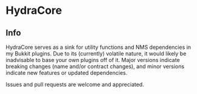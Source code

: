 # HydraCore

## Info

HydraCore serves as a sink for utility functions and NMS dependencies in my Bukkit plugins. Due to its (currently) volatile nature, it would likely be inadvisable to base your own plugins off of it. Major versions indicate breaking changes (name and/or contract changes), and minor versions indicate new features or updated dependencies.

Issues and pull requests are welcome and appreciated.
